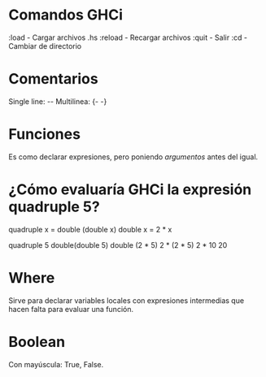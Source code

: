 # Comandos GHCi

:load - Cargar archivos .hs
:reload - Recargar archivos
:quit - Salir
:cd - Cambiar de directorio


# Comentarios
Single line: --
Multilinea: {-      -}


# Funciones
Es como declarar expresiones, pero poniendo *argumentos* antes del igual.


# ¿Cómo evaluaría GHCi la expresión quadruple 5?

quadruple x = double (double x)
double x = 2 * x

quadruple 5 
double(double 5)
double (2 * 5)
2 * (2 * 5)
2 * 10
20


# Where
Sirve para declarar variables locales con expresiones intermedias
que hacen falta para evaluar una función.


# Boolean
Con mayúscula: True, False.